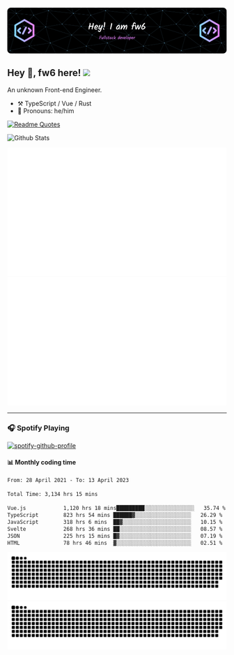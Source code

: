 ![Header](github-header-image.png)

## Hey 👋, fw6 here! <img src="https://github.githubassets.com/images/mona-whisper.gif" height="24" />


An unknown Front-end Engineer.

-   :hammer_and_pick: TypeScript / Vue / Rust
-   :man: Pronouns: he/him


[![Readme Quotes](https://quotes-github-readme.vercel.app/api?type=horizontal&theme=algolia)](https://github.com/piyushsuthar/github-readme-quotes)



![Github Stats](https://github-readme-stats.vercel.app/api?username=fw6&bg_color=30,e96443,904e95&title_color=fff&text_color=fff)

![](https://raw.githubusercontent.com/fw6/github-stats-transparent/output/generated/overview.svg)
![](https://raw.githubusercontent.com/fw6/github-stats-transparent/output/generated/languages.svg)


---

### 🎧 Spotify Playing

<!-- ![spotify-github-profile](/img/default.svg) -->

[![spotify-github-profile](https://spotify-github-profile.vercel.app/api/view?uid=r6wn4hdvypv0lkzyrj0e0pjct&cover_image=true&theme=default&bar_color=53b14f&bar_color_cover=true)](https://github.com/kittinan/spotify-github-profile)
#### :bar_chart: Monthly coding time

<!--START_SECTION:waka-->

```text
From: 28 April 2021 - To: 13 April 2023

Total Time: 3,134 hrs 15 mins

Vue.js            1,120 hrs 18 mins█████████░░░░░░░░░░░░░░░░   35.74 %
TypeScript        823 hrs 54 mins ██████▓░░░░░░░░░░░░░░░░░░   26.29 %
JavaScript        318 hrs 6 mins  ██▓░░░░░░░░░░░░░░░░░░░░░░   10.15 %
Svelte            268 hrs 36 mins ██░░░░░░░░░░░░░░░░░░░░░░░   08.57 %
JSON              225 hrs 15 mins █▓░░░░░░░░░░░░░░░░░░░░░░░   07.19 %
HTML              78 hrs 46 mins  ▓░░░░░░░░░░░░░░░░░░░░░░░░   02.51 %
```

<!--END_SECTION:waka-->




![github contribution grid snake animation](https://raw.githubusercontent.com/platane/platane/output/github-contribution-grid-snake-dark.svg#gh-dark-mode-only)![github contribution grid snake animation](https://raw.githubusercontent.com/platane/platane/output/github-contribution-grid-snake.svg#gh-light-mode-only)
